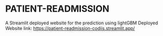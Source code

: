 # PATIENT-READMISSION
A Streamlit deployed website for the prediction using lightGBM 
Deployed Website link:  https://patient-readmission-codiis.streamlit.app/
